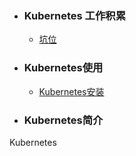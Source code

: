 + ### Kubernetes 工作积累
    + [坑位](#坑位)
+ ### Kubernetes使用
    + [Kubernetes安装](https://github.com/Kingserch/Job-accumulation/blob/Kubernetes/k8s/k8s%E7%AE%80%E4%BB%8B.md)

	
+ ### Kubernetes简介

Kubernetes
